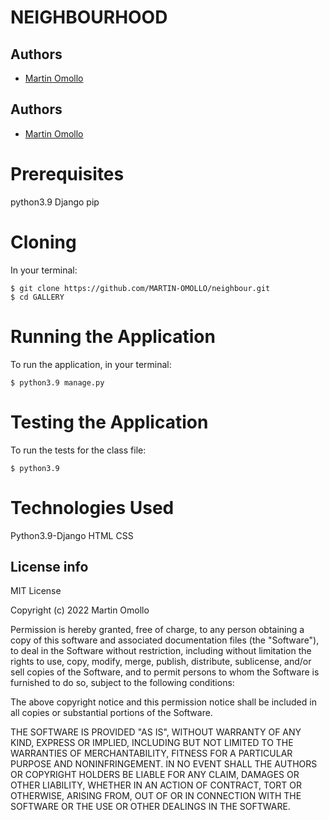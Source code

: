 # NEIGHBOURHOOD

## Authors
  - [Martin Omollo](https://github.com/MARTIN-OMOLLO/neighbour.git)
  

  ## Authors
  - [Martin Omollo](https://github.com/MARTIN-OMOLLO/neighbour.git)
  



  # Prerequisites
  python3.9
  Django
  pip



  # Cloning
  In your terminal:

    $ git clone https://github.com/MARTIN-OMOLLO/neighbour.git
    $ cd GALLERY

  # Running the Application
  To run the application, in your terminal:

    $ python3.9 manage.py
  # Testing the Application
  To run the tests for the class file:

    $ python3.9
    
  # Technologies Used
  Python3.9-Django
  HTML
  CSS



  ## License info
  MIT License

  Copyright (c) 2022 Martin Omollo

  Permission is hereby granted, free of charge, to any person obtaining a copy
  of this software and associated documentation files (the "Software"), to deal
  in the Software without restriction, including without limitation the rights
  to use, copy, modify, merge, publish, distribute, sublicense, and/or sell
  copies of the Software, and to permit persons to whom the Software is
  furnished to do so, subject to the following conditions:

  The above copyright notice and this permission notice shall be included in all
  copies or substantial portions of the Software.

  THE SOFTWARE IS PROVIDED "AS IS", WITHOUT WARRANTY OF ANY KIND, EXPRESS OR
  IMPLIED, INCLUDING BUT NOT LIMITED TO THE WARRANTIES OF MERCHANTABILITY,
  FITNESS FOR A PARTICULAR PURPOSE AND NONINFRINGEMENT. IN NO EVENT SHALL THE
  AUTHORS OR COPYRIGHT HOLDERS BE LIABLE FOR ANY CLAIM, DAMAGES OR OTHER
  LIABILITY, WHETHER IN AN ACTION OF CONTRACT, TORT OR OTHERWISE, ARISING FROM,
  OUT OF OR IN CONNECTION WITH THE SOFTWARE OR THE USE OR OTHER DEALINGS IN THE
  SOFTWARE.



  